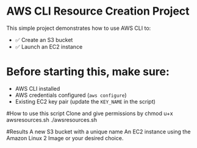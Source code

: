 # AWS CLI Resource Creation Project
This simple project demonstrates how to use AWS CLI to:
- ✅ Create an S3 bucket
- ✅ Launch an EC2 instance

# Before starting this, make sure:
- AWS CLI installed
- AWS credentials configured (`aws configure`)
- Existing EC2 key pair (update the `KEY_NAME` in the script)

#How to use this script
Clone and give permissions by chmod u+x awsresources.sh
./awsresources.sh

#Results 
A new S3 bucket with a unique name
An EC2 instance using the Amazon Linux 2 Image or your desired choice.

